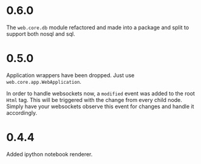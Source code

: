 # 0.6.0

The `web.core.db` module refactored and made into a package and split to 
support both nosql and sql. 

# 0.5.0

Application wrappers have been dropped. Just use `web.core.app.WebApplication`.

In order to handle websockets now, a `modified` event was added to the root
`Html` tag. This will be triggered with the change from every child node.
Simply have your websockets observe this event for changes and
handle it accordingly. 


# 0.4.4

Added ipython notebook renderer.

